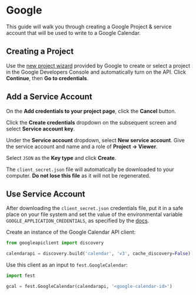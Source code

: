 # Google

This guide will walk you through creating a Google Project & service account that will be used to write to a Google Calendar.

## Creating a Project

Use the [new project wizard](https://console.developers.google.com/start/api?id=calendar) provided by Google to create or select a project in the Google Developers Console and automatically turn on the API. Click **Continue**, then **Go to credentials**.

## Add a Service Account

On the **Add credentials to your project page**, click the **Cancel** button.

Click the **Create credentials** dropdown on the subsequent screen and select **Service account key**.

Under the **Service account** dropdown, select **New service account**. Give the service account and name and a role of **Project -> Viewer**.

Select `JSON` as the **Key type** and click **Create**.

The `client_secret.json` file will automatically be downloaded to your computer. **Do not lose this file** as it will not be regenerated.

## Use Service Account

After downloading the `client_secret.json` credentials file, put it in a safe place on your file system and set the value of the environmental variable `GOOGLE_APPLICATION_CREDENTIALS`, as specified by the [docs](https://cloud.google.com/docs/authentication/getting-started#setting_the_environment_variable).

Create an instance of the Google Calendar API client:

```python
from googleapiclient import discovery

calendarapi = discovery.build('calendar', 'v3', cache_discovery=False)
```

Use this client as an input to `fest.GoogleCalendar`:

```python
import fest

gcal = fest.GoogleCalendar(calendarapi, '<google-calendar-id>')
```
